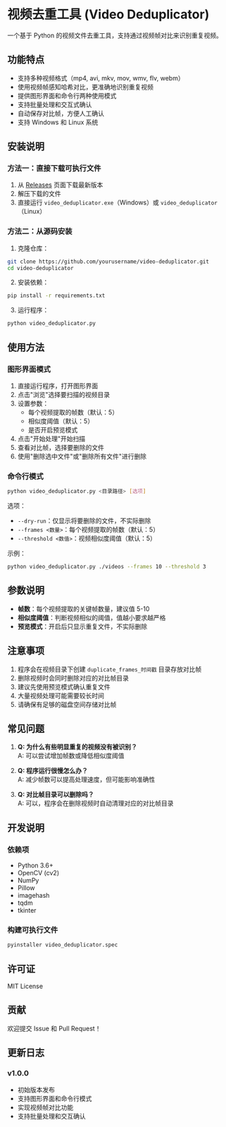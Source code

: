 # 视频去重工具 (Video Deduplicator)

一个基于 Python 的视频文件去重工具，支持通过视频帧对比来识别重复视频。

## 功能特点

- 支持多种视频格式（mp4, avi, mkv, mov, wmv, flv, webm）
- 使用视频帧感知哈希对比，更准确地识别重复视频
- 提供图形界面和命令行两种使用模式
- 支持批量处理和交互式确认
- 自动保存对比帧，方便人工确认
- 支持 Windows 和 Linux 系统

## 安装说明

### 方法一：直接下载可执行文件

1. 从 [Releases](https://github.com/yourusername/video-deduplicator/releases) 页面下载最新版本
2. 解压下载的文件
3. 直接运行 `video_deduplicator.exe`（Windows）或 `video_deduplicator`（Linux）

### 方法二：从源码安装

1. 克隆仓库：
```bash
git clone https://github.com/yourusername/video-deduplicator.git
cd video-deduplicator
```

2. 安装依赖：
```bash
pip install -r requirements.txt
```

3. 运行程序：
```bash
python video_deduplicator.py
```

## 使用方法

### 图形界面模式

1. 直接运行程序，打开图形界面
2. 点击"浏览"选择要扫描的视频目录
3. 设置参数：
   - 每个视频提取的帧数（默认：5）
   - 相似度阈值（默认：5）
   - 是否开启预览模式
4. 点击"开始处理"开始扫描
5. 查看对比帧，选择要删除的文件
6. 使用"删除选中文件"或"删除所有文件"进行删除

### 命令行模式

```bash
python video_deduplicator.py <目录路径> [选项]
```

选项：
- `--dry-run`：仅显示将要删除的文件，不实际删除
- `--frames <数量>`：每个视频提取的帧数（默认：5）
- `--threshold <数值>`：视频相似度阈值（默认：5）

示例：
```bash
python video_deduplicator.py ./videos --frames 10 --threshold 3
```

## 参数说明

- **帧数**：每个视频提取的关键帧数量，建议值 5-10
- **相似度阈值**：判断视频相似的阈值，值越小要求越严格
- **预览模式**：开启后只显示重复文件，不实际删除

## 注意事项

1. 程序会在视频目录下创建 `duplicate_frames_时间戳` 目录存放对比帧
2. 删除视频时会同时删除对应的对比帧目录
3. 建议先使用预览模式确认重复文件
4. 大量视频处理可能需要较长时间
5. 请确保有足够的磁盘空间存储对比帧

## 常见问题

1. **Q: 为什么有些明显重复的视频没有被识别？**  
   A: 可以尝试增加帧数或降低相似度阈值

2. **Q: 程序运行很慢怎么办？**  
   A: 减少帧数可以提高处理速度，但可能影响准确性

3. **Q: 对比帧目录可以删除吗？**  
   A: 可以，程序会在删除视频时自动清理对应的对比帧目录

## 开发说明

### 依赖项

- Python 3.6+
- OpenCV (cv2)
- NumPy
- Pillow
- imagehash
- tqdm
- tkinter

### 构建可执行文件

```bash
pyinstaller video_deduplicator.spec
```

## 许可证

MIT License

## 贡献

欢迎提交 Issue 和 Pull Request！

## 更新日志

### v1.0.0
- 初始版本发布
- 支持图形界面和命令行模式
- 实现视频帧对比功能
- 支持批量处理和交互确认 